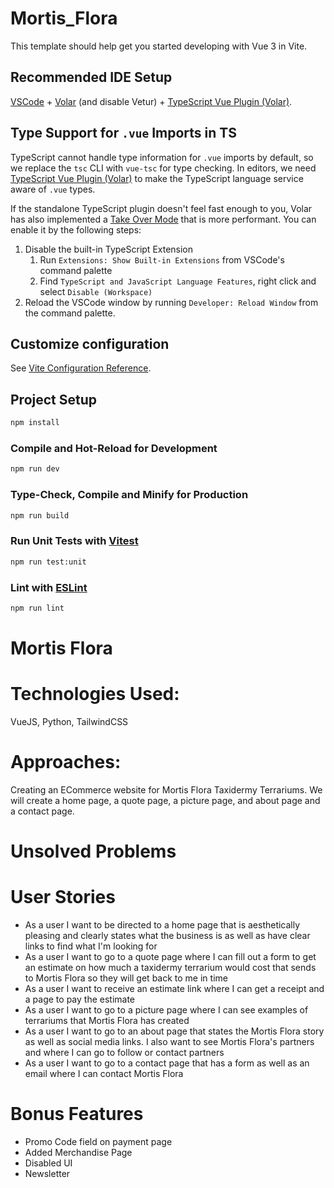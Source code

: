 # Mortis_Flora

This template should help get you started developing with Vue 3 in Vite.

## Recommended IDE Setup

[VSCode](https://code.visualstudio.com/) + [Volar](https://marketplace.visualstudio.com/items?itemName=Vue.volar) (and disable Vetur) + [TypeScript Vue Plugin (Volar)](https://marketplace.visualstudio.com/items?itemName=Vue.vscode-typescript-vue-plugin).

## Type Support for `.vue` Imports in TS

TypeScript cannot handle type information for `.vue` imports by default, so we replace the `tsc` CLI with `vue-tsc` for type checking. In editors, we need [TypeScript Vue Plugin (Volar)](https://marketplace.visualstudio.com/items?itemName=Vue.vscode-typescript-vue-plugin) to make the TypeScript language service aware of `.vue` types.

If the standalone TypeScript plugin doesn't feel fast enough to you, Volar has also implemented a [Take Over Mode](https://github.com/johnsoncodehk/volar/discussions/471#discussioncomment-1361669) that is more performant. You can enable it by the following steps:

1. Disable the built-in TypeScript Extension
    1) Run `Extensions: Show Built-in Extensions` from VSCode's command palette
    2) Find `TypeScript and JavaScript Language Features`, right click and select `Disable (Workspace)`
2. Reload the VSCode window by running `Developer: Reload Window` from the command palette.

## Customize configuration

See [Vite Configuration Reference](https://vitejs.dev/config/).

## Project Setup

```sh
npm install
```

### Compile and Hot-Reload for Development

```sh
npm run dev
```

### Type-Check, Compile and Minify for Production

```sh
npm run build
```

### Run Unit Tests with [Vitest](https://vitest.dev/)

```sh
npm run test:unit
```

### Lint with [ESLint](https://eslint.org/)

```sh
npm run lint
```
# Mortis Flora

# Technologies Used:
VueJS, Python, TailwindCSS

# Approaches:
Creating an ECommerce website for Mortis Flora Taxidermy Terrariums. We will create a home page, a quote page, a picture page, and about page and a contact page.

# Unsolved Problems


# User Stories
<ul>
  <li>As a user I want to be directed to a home page that is aesthetically pleasing and clearly states what the business is as well as have clear links to find what I'm looking for</li>
  <li>As a user I want to go to a quote page where I can fill out a form to get an estimate on how much a taxidermy terrarium would cost that sends to Mortis Flora so they will get back to me in time</li>
  <li>As a user I want to receive an estimate link where I can get a receipt and a page to pay the estimate</li>
  <li>As a user I want to go to a picture page where I can see examples of terrariums that Mortis Flora has created</li>
  <li>As a user I want to go to an about page that states the Mortis Flora story as well as social media links. I also want to see Mortis Flora's partners and where I can go to follow or contact partners</li>
  <li>As a user I want to go to a contact page that has a form as well as an email where I can contact Mortis Flora</li>
</ul>

# Bonus Features
<ul>
  <li>Promo Code field on payment page</li>
  <li>Added Merchandise Page</li>
  <li>Disabled UI</li>
  <li>Newsletter</li>
</ul>
